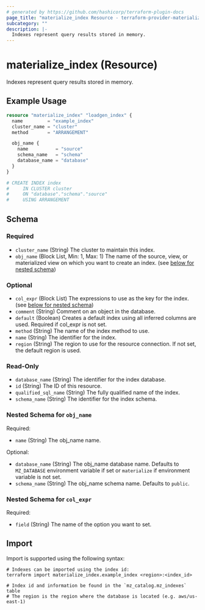 ```yaml
---
# generated by https://github.com/hashicorp/terraform-plugin-docs
page_title: "materialize_index Resource - terraform-provider-materialize"
subcategory: ""
description: |-
  Indexes represent query results stored in memory.
---
```


# materialize_index (Resource)

Indexes represent query results stored in memory.

## Example Usage

```terraform
resource "materialize_index" "loadgen_index" {
  name         = "example_index"
  cluster_name = "cluster"
  method       = "ARRANGEMENT"

  obj_name {
    name          = "source"
    schema_name   = "schema"
    database_name = "database"
  }
}

# CREATE INDEX index
#     IN CLUSTER cluster
#     ON "database"."schema"."source"
#     USING ARRANGEMENT
```

<!-- schema generated by tfplugindocs -->
## Schema

### Required

- `cluster_name` (String) The cluster to maintain this index.
- `obj_name` (Block List, Min: 1, Max: 1) The name of the source, view, or materialized view on which you want to create an index. (see [below for nested schema](#nestedblock--obj_name))

### Optional

- `col_expr` (Block List) The expressions to use as the key for the index. (see [below for nested schema](#nestedblock--col_expr))
- `comment` (String) Comment on an object in the database.
- `default` (Boolean) Creates a default index using all inferred columns are used. Required if col_expr is not set.
- `method` (String) The name of the index method to use.
- `name` (String) The identifier for the index.
- `region` (String) The region to use for the resource connection. If not set, the default region is used.

### Read-Only

- `database_name` (String) The identifier for the index database.
- `id` (String) The ID of this resource.
- `qualified_sql_name` (String) The fully qualified name of the index.
- `schema_name` (String) The identifier for the index schema.

<a id="nestedblock--obj_name"></a>
### Nested Schema for `obj_name`

Required:

- `name` (String) The obj_name name.

Optional:

- `database_name` (String) The obj_name database name. Defaults to `MZ_DATABASE` environment variable if set or `materialize` if environment variable is not set.
- `schema_name` (String) The obj_name schema name. Defaults to `public`.


<a id="nestedblock--col_expr"></a>
### Nested Schema for `col_expr`

Required:

- `field` (String) The name of the option you want to set.

## Import

Import is supported using the following syntax:

```shell
# Indexes can be imported using the index id:
terraform import materialize_index.example_index <region>:<index_id>

# Index id and information be found in the `mz_catalog.mz_indexes` table
# The region is the region where the database is located (e.g. aws/us-east-1)
```
